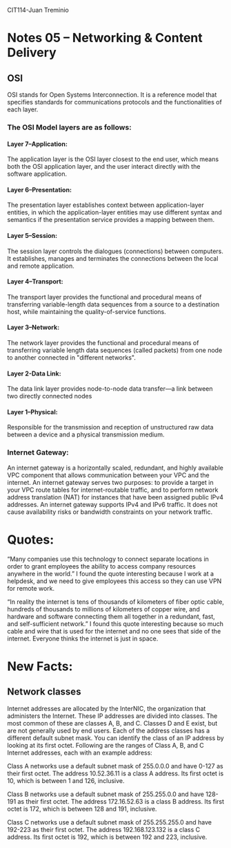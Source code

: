 CIT114-Juan Treminio 

# Notes 05 – Networking & Content Delivery 

## OSI 

OSI stands for Open Systems Interconnection. It is a reference model that specifies standards for communications protocols and the functionalities of each layer. 

### The OSI Model layers are as follows: 

#### Layer 7–Application: 
The application layer is the OSI layer closest to the end user, which means both the OSI application layer, and the user interact directly with the software application. 

#### Layer 6–Presentation: 
The presentation layer establishes context between application-layer entities, in which the application-layer entities may use different syntax and semantics if the presentation service provides a mapping between them. 

#### Layer 5–Session: 
The session layer controls the dialogues (connections) between computers. It establishes, manages and terminates the connections between the local and remote application. 

#### Layer 4–Transport: 
The transport layer provides the functional and procedural means of transferring variable-length data sequences from a source to a destination host, while maintaining the quality-of-service functions. 

#### Layer 3–Network: 
The network layer provides the functional and procedural means of transferring variable length data sequences (called packets) from one node to another connected in "different networks". 

#### Layer 2-Data Link: 
The data link layer provides node-to-node data transfer—a link between two directly connected nodes 

#### Layer 1–Physical: 
Responsible for the transmission and reception of unstructured raw data between a device and a physical transmission medium. 

### Internet Gateway:  

An internet gateway is a horizontally scaled, redundant, and highly available VPC component that allows communication between your VPC and the internet. An internet gateway serves two purposes: to provide a target in your VPC route tables for internet-routable traffic, and to perform network address translation (NAT) for instances that have been assigned public IPv4 addresses. An internet gateway supports IPv4 and IPv6 traffic. It does not cause availability risks or bandwidth constraints on your network traffic. 

# Quotes: 

“Many companies use this technology to connect separate locations in order to grant employees the ability to access company resources anywhere in the world.” I found the quote interesting because I work at a helpdesk, and we need to give employees this access so they can use VPN for remote work. 

“In reality the internet is tens of thousands of kilometers of fiber optic cable, hundreds of thousands to millions of kilometers of copper wire, and hardware and software connecting them all together in a redundant, fast, and self-sufficient network.”  I found this quote interesting because so much cable and wire that is used for the internet and no one sees that side of the internet. Everyone thinks the internet is just in space. 

# New Facts: 

## Network classes 

Internet addresses are allocated by the InterNIC, the organization that administers the Internet. These IP addresses are divided into classes. The most common of these are classes A, B, and C. Classes D and E exist, but are not generally used by end users. Each of the address classes has a different default subnet mask. You can identify the class of an IP address by looking at its first octet. Following are the ranges of Class A, B, and C Internet addresses, each with an example address: 

Class A networks use a default subnet mask of 255.0.0.0 and have 0-127 as their first octet. The address 10.52.36.11 is a class A address. Its first octet is 10, which is between 1 and 126, inclusive. 

Class B networks use a default subnet mask of 255.255.0.0 and have 128-191 as their first octet. The address 172.16.52.63 is a class B address. Its first octet is 172, which is between 128 and 191, inclusive. 

Class C networks use a default subnet mask of 255.255.255.0 and have 192-223 as their first octet. The address 192.168.123.132 is a class C address. Its first octet is 192, which is between 192 and 223, inclusive. 
